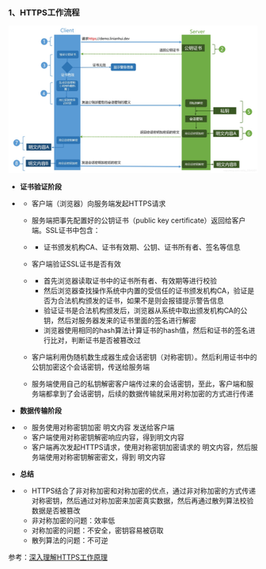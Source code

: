 ### 1、HTTPS工作流程

![img](./resource/15-4-1.jpg)

- **证书验证阶段**

- - 客户端（浏览器）向服务端发起HTTPS请求

  - 服务端把事先配置好的公钥证书（public key certificate）返回给客户端。SSL证书中包含：

  - - 证书颁发机构CA、证书有效期、公钥、证书所有者、签名等信息

  - 客户端验证SSL证书是否有效

  - - 首先浏览器读取证书中的证书所有者、有效期等进行校验
    - 然后浏览器查找操作系统中内置的受信任的证书颁发机构CA，验证是否为合法机构颁发的证书，如果不是则会报错提示警告信息
    - 验证证书是合法机构颁发后，浏览器从系统中取出颁发机构CA的公钥，然后对服务器发来的证书里面的签名进行解密
    - 浏览器使用相同的hash算法计算证书的hash值，然后和证书的签名进行比对，判断证书是否被篡改过

  - 客户端利用伪随机数生成器生成会话密钥（对称密钥）。然后利用证书中的公钥加密这个会话密钥，传送给服务端

  - 服务端使用自己的私钥解密客户端传过来的会话密钥，至此，客户端和服务端都拿到了会话密钥，后续的数据传输就采用对称加密的方式进行传递

- **数据传输阶段**

- - 服务使用对称密钥加密 明文内容 发送给客户端
  - 客户端使用对称密钥解密响应内容，得到明文内容
  - 客户端再次发起HTTPS请求，使用对称密钥加密请求的 明文内容，然后服务端使用对称密钥解密密文，得到 明文内容

- **总结**

- - HTTPS结合了非对称加密和对称加密的优点，通过非对称加密的方式传递对称密钥，然后通过对称加密来加密真实数据，然后再通过散列算法校验数据是否被篡改
  - 非对称加密的问题：效率低
  - 对称加密的问题：不安全，密钥容易被窃取
  - 散列算法的问题：不可逆

参考：[深入理解HTTPS工作原理](https://segmentfault.com/a/1190000018992153)